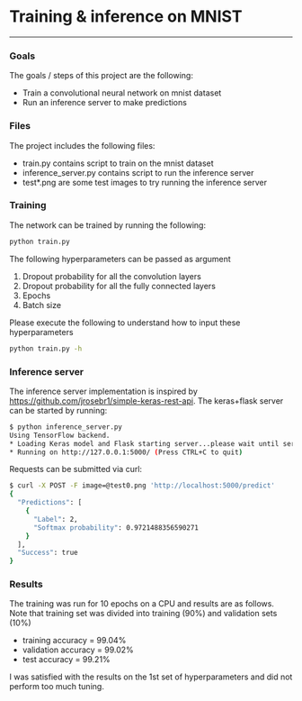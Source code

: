 # **Training & inference on MNIST** 

---

### Goals

The goals / steps of this project are the following:
* Train a convolutional neural network on mnist dataset
* Run an inference server to make predictions

### Files

The project includes the following files:
* train.py contains script to train on the mnist dataset
* inference_server.py contains script to run the inference server
* test*.png are some test images to try running the inference server

### Training
The network can be trained by running the following: 
```sh
python train.py
```
The following hyperparameters can be passed as argument
1. Dropout probability for all the convolution layers
2. Dropout probability for all the fully connected layers
3. Epochs
4. Batch size

Please execute the following to understand how to input these hyperparameters
```sh
python train.py -h
```

### Inference server
The inference server implementation is inspired by https://github.com/jrosebr1/simple-keras-rest-api.
The keras+flask server can be started by running:
```sh
$ python inference_server.py 
Using TensorFlow backend.
* Loading Keras model and Flask starting server...please wait until server has fully started
* Running on http://127.0.0.1:5000/ (Press CTRL+C to quit)
```
Requests can be submitted via curl:
```sh
$ curl -X POST -F image=@test0.png 'http://localhost:5000/predict'
{
  "Predictions": [
    {
      "Label": 2, 
      "Softmax probability": 0.9721488356590271
    }
  ], 
  "Success": true
}
```
### Results
The training was run for 10 epochs on a CPU and results are as follows. Note that training set was divided into training (90%) and validation sets (10%)
* training accuracy = 99.04%
* validation accuracy = 99.02%
* test accuracy = 99.21%

I was satisfied with the results on the 1st set of hyperparameters and did not perform too much tuning.